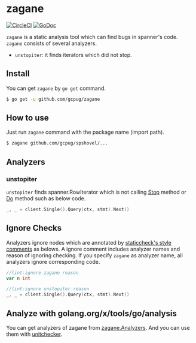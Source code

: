 # zagane

[![CircleCI](https://circleci.com/gh/gcpug/zagane.svg?style=svg)](https://circleci.com/gh/gcpug/zagane)
[![GoDoc](https://godoc.org/github.com/gcpug/zagane?status.svg)](https://godoc.org/github.com/gcpug/zagane)

`zagane` is a static analysis tool which can find bugs in spanner's code.
`zagane` consists of several analyzers.

* `unstopiter`: it finds iterators which did not stop.

## Install

You can get `zagane` by `go get` command.

```bash
$ go get -u github.com/gcpug/zagane
```

## How to use

Just run `zagane` command with the package name (import path).

```bash
$ zagane github.com/gcpug/spshovel/...
```

## Analyzers

### unstopiter

`unstopiter` finds spanner.RowIterator which is not calling [Stop](https://godoc.org/cloud.google.com/go/spanner#RowIterator.Stop) method or [Do](https://godoc.org/cloud.google.com/go/spanner#RowIterator.Do) method such as below code.

```go
_, _ = client.Single().Query(ctx, stmt).Next()
```

## Ignore Checks

Analyzers ignore nodes which are annotated by [staticcheck's style comments](https://staticcheck.io/docs/#ignoring-problems) as belows.
A ignore comment includes analyzer names and reason of ignoring checking.
If you specify `zagane` as analyzer name, all analyzers ignore corresponding code.

```go
//lint:ignore zagane reason
var n int

//lint:ignore unstopiter reason
_, _ = client.Single().Query(ctx, stmt).Next()
```

## Analyze with golang.org/x/tools/go/analysis

You can get analyzers of zagane from [zagane.Analyzers](https://godoc.org/github.com/gcpug/zagane/zagane/#Analyzers).
And you can use them with [unitchecker](https://golang.org/x/tools/go/analysis/unitchecker).
